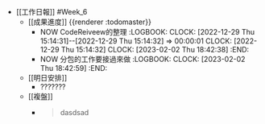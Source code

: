 - [[工作日報]] #Week_6
	- [[成果進度]] {{renderer :todomaster}}
		- NOW CodeReiveew的整理
		  :LOGBOOK:
		  CLOCK: [2022-12-29 Thu 15:14:31]--[2022-12-29 Thu 15:14:32] =>  00:00:01
		  CLOCK: [2022-12-29 Thu 15:14:32]
		  CLOCK: [2023-02-02 Thu 18:42:38]
		  :END:
		- NOW 分包的工作要接過來做
		  :LOGBOOK:
		  CLOCK: [2023-02-02 Thu 18:42:59]
		  :END:
	- [[明日安排]]
		- ???????
	- [[複盤]]
		- > dasdsad